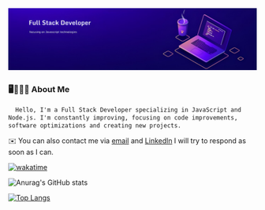 ## ![](./assents/img/capa.jpeg)

### 🖥️🙎🏽‍♂️   About Me

      Hello, I'm a Full Stack Developer specializing in JavaScript and Node.js. I'm constantly improving, focusing on code improvements, software optimizations and creating new projects.

 ✉️ You can also contact me via [email](mailto:jeffinhocandido15@gmail.com) and [Linkedln](https://www.linkedin.com/in/jefferson-candido-22689824b/) I will try to respond as soon as I can. 

 [![wakatime](https://wakatime.com/badge/user/018c4cd7-5e79-425f-89bc-e1bae331f2bd.svg)](https://wakatime.com/@018c4cd7-5e79-425f-89bc-e1bae331f2bd)


![Anurag's GitHub stats](https://github-readme-stats.vercel.app/api?username=JEFFERSON-DDS&show_icons=true&theme=dark)

[![Top Langs](https://github-readme-stats.vercel.app/api/top-langs/?username=JEFFERSON-DDS&layout=compact)](https://github.com/anuraghazra/github-readme-stats)